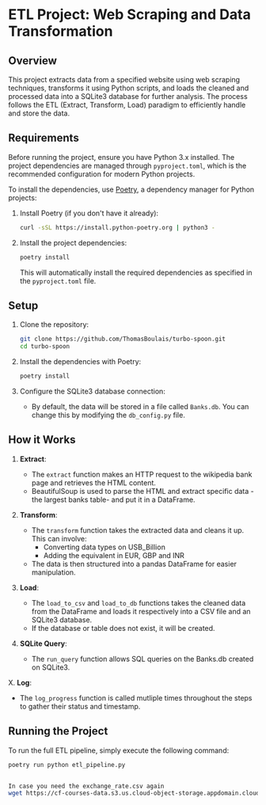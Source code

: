 # ETL Project: Web Scraping and Data Transformation

## Overview
This project extracts data from a specified website using web scraping techniques, transforms it using Python scripts, and loads the cleaned and processed data into a SQLite3 database for further analysis. The process follows the ETL (Extract, Transform, Load) paradigm to efficiently handle and store the data.

## Requirements
Before running the project, ensure you have Python 3.x installed. The project dependencies are managed through `pyproject.toml`, which is the recommended configuration for modern Python projects.

To install the dependencies, use [Poetry](https://python-poetry.org/), a dependency manager for Python projects:

1. Install Poetry (if you don't have it already):
    ```bash
    curl -sSL https://install.python-poetry.org | python3 -
    ```

2. Install the project dependencies:
    ```bash
    poetry install
    ```

    This will automatically install the required dependencies as specified in the `pyproject.toml` file.

## Setup

1. Clone the repository:
    ```bash
    git clone https://github.com/ThomasBoulais/turbo-spoon.git
    cd turbo-spoon
    ```

2. Install the dependencies with Poetry:
    ```bash
    poetry install
    ```

3. Configure the SQLite3 database connection:
    - By default, the data will be stored in a file called `Banks.db`. You can change this by modifying the `db_config.py` file.

## How it Works

1. **Extract**: 
   - The `extract` function makes an HTTP request to the wikipedia bank page and retrieves the HTML content.
   - BeautifulSoup is used to parse the HTML and extract specific data -the largest banks table- and put it in a DataFrame.

2. **Transform**: 
   - The `transform` function takes the extracted data and cleans it up. This can involve:
     - Converting data types on USB_Billion
     - Adding the equivalent in EUR, GBP and INR
   - The data is then structured into a pandas DataFrame for easier manipulation.

3. **Load**: 
   - The `load_to_csv` and `load_to_db` functions takes the cleaned data from the DataFrame and loads it respectively into a CSV file and an SQLite3 database.
   - If the database or table does not exist, it will be created.

4. **SQLite Query**: 
   - The `run_query` function allows SQL queries on the Banks.db created on SQLite3.

X. **Log**: 
   - The `log_progress` function is called mutliple times throughout the steps to gather their status and timestamp.    

## Running the Project

To run the full ETL pipeline, simply execute the following command:

```bash
poetry run python etl_pipeline.py


In case you need the exchange_rate.csv again
wget https://cf-courses-data.s3.us.cloud-object-storage.appdomain.cloud/IBMSkillsNetwork-PY0221EN-Coursera/labs/v2/exchange_rate.csv
